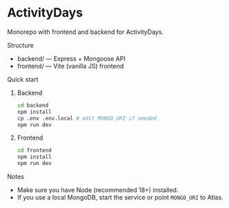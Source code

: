 # ActivityDays

Monorepo with frontend and backend for ActivityDays.

Structure

- backend/ — Express + Mongoose API
- frontend/ — Vite (vanilla JS) frontend

Quick start

1. Backend
   ```bash
   cd backend
   npm install
   cp .env .env.local # edit MONGO_URI if needed
   npm run dev
   ```

2. Frontend
   ```bash
   cd frontend
   npm install
   npm run dev
   ```

Notes

- Make sure you have Node (recommended 18+) installed.
- If you use a local MongoDB, start the service or point `MONGO_URI` to Atlas.
